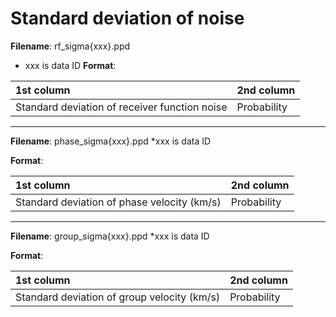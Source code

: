 # Standard deviation of noise

__Filename__: rf_sigma{xxx}.ppd
* xxx is data ID
__Format__:

|1st column|2nd column|
|:---|:---|
|Standard deviation of receiver function noise|Probability| 

---

__Filename__: phase_sigma{xxx}.ppd
*xxx is data ID

__Format__:

|1st column|2nd column|
|:---|:---|
|Standard deviation of phase velocity (km/s)|Probability| 

---

__Filename__: group_sigma{xxx}.ppd
*xxx is data ID

__Format__:

|1st column|2nd column|
|:---|:---|
|Standard deviation of group velocity (km/s)|Probability| 


